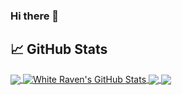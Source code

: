 ### Hi there 👋
## &#x1f4c8; GitHub Stats
<a href="https://github.com/siosios">
  <img align="center" src="https://github-readme-stats.vercel.app/api/top-langs/?username=siosios&title_color=ffffff&text_color=c9cacc&icon_color=2bbc8a&bg_color=1d1f21&langs_count=3" />
</a>
<a href="https://github.com/siosios">
  <img align="center" src="https://github-readme-stats.vercel.app/api?username=siosios&show_icons=true&line_height=27&count_private=true&title_color=ffffff&text_color=c9cacc&icon_color=2bbc8a&bg_color=1d1f21" alt="White Raven's GitHub Stats" />
</a>
<a href="https://github.com/siosios/Netdata-on-Ipfire">
   <img align="center" src="https://github-readme-stats.vercel.app/api/pin/?username=siosios&repo=Netdata-on-Ipfire&title_color=ffffff&text_color=c9cacc&icon_color=2bbc8a&bg_color=1d1f21" />
</a>
<a href="https://github.com/siosios/IPMITool-for-Ipfire">
   <img align="center" src="https://github-readme-stats.vercel.app/api/pin/?username=siosios&repo=IPMITool-for-Ipfire&title_color=ffffff&text_color=c9cacc&icon_color=2bbc8a&bg_color=1d1f21" />
</a>
<!---
**siosios/siosios** is a ✨ _special_ ✨ repository because its `README.md` (this file) appears on your GitHub profile.

Here are some ideas to get you started:

- 🔭 I’m currently working on ...
- 🌱 I’m currently learning ...
- 👯 I’m looking to collaborate on ...
- 🤔 I’m looking for help with ...
- 💬 Ask me about ...
- 📫 How to reach me: ...
- 😄 Pronouns: ...
- ⚡ Fun fact: ...
--->
